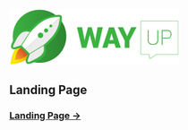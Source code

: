 ![](logo.jpg)

<h2>Landing Page</h2>

[**<h3>Landing Page -><h3>**](https://maximmorkovnik.github.io/LandingPage/)
